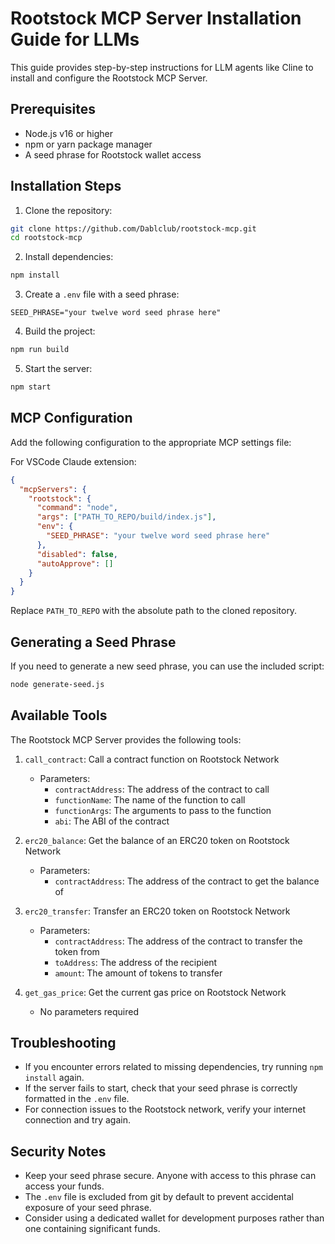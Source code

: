 # Rootstock MCP Server Installation Guide for LLMs

This guide provides step-by-step instructions for LLM agents like Cline to install and configure the Rootstock MCP Server.

## Prerequisites

- Node.js v16 or higher
- npm or yarn package manager 
- A seed phrase for Rootstock wallet access

## Installation Steps

1. Clone the repository:
```bash
git clone https://github.com/Dablclub/rootstock-mcp.git
cd rootstock-mcp
```

2. Install dependencies:
```bash
npm install
```

3. Create a `.env` file with a seed phrase:
```
SEED_PHRASE="your twelve word seed phrase here"
```

4. Build the project:
```bash
npm run build
```

5. Start the server:
```bash
npm start
```

## MCP Configuration

Add the following configuration to the appropriate MCP settings file:

For VSCode Claude extension:
```json
{
  "mcpServers": {
    "rootstock": {
      "command": "node",
      "args": ["PATH_TO_REPO/build/index.js"],
      "env": {
        "SEED_PHRASE": "your twelve word seed phrase here"
      },
      "disabled": false,
      "autoApprove": []
    }
  }
}
```

Replace `PATH_TO_REPO` with the absolute path to the cloned repository.

## Generating a Seed Phrase

If you need to generate a new seed phrase, you can use the included script:

```bash
node generate-seed.js
```

## Available Tools

The Rootstock MCP Server provides the following tools:

1. `call_contract`: Call a contract function on Rootstock Network
   - Parameters:
     - `contractAddress`: The address of the contract to call
     - `functionName`: The name of the function to call
     - `functionArgs`: The arguments to pass to the function
     - `abi`: The ABI of the contract

2. `erc20_balance`: Get the balance of an ERC20 token on Rootstock Network
   - Parameters:
     - `contractAddress`: The address of the contract to get the balance of

3. `erc20_transfer`: Transfer an ERC20 token on Rootstock Network
   - Parameters:
     - `contractAddress`: The address of the contract to transfer the token from
     - `toAddress`: The address of the recipient
     - `amount`: The amount of tokens to transfer

4. `get_gas_price`: Get the current gas price on Rootstock Network
   - No parameters required

## Troubleshooting

- If you encounter errors related to missing dependencies, try running `npm install` again.
- If the server fails to start, check that your seed phrase is correctly formatted in the `.env` file.
- For connection issues to the Rootstock network, verify your internet connection and try again.

## Security Notes

- Keep your seed phrase secure. Anyone with access to this phrase can access your funds.
- The `.env` file is excluded from git by default to prevent accidental exposure of your seed phrase.
- Consider using a dedicated wallet for development purposes rather than one containing significant funds.
